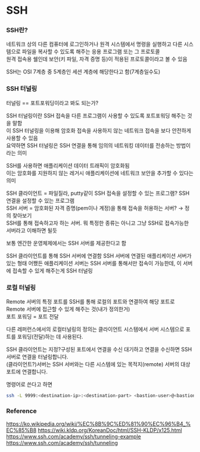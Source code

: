 # SSH

### SSH란?
네트워크 상의 다른 컴퓨터에 로그인하거나 원격 시스템에서 명령을 실행하고 다른 시스템으로 파일을 복사할 수 있도록 해주는 응용 프로그램 또는 그 프로토콜  
원격 접속용 쉘인데 보안(키 파일, 자격 증명 등)이 적용된 프로토콜이라고 볼 수 있음  

SSH는 OSI 7계층 중 5계층인 세션 계층에 해당한다고 함(7계층일수도)  

### SSH 터널링

터널링 == 포트포워딩이라고 봐도 되는가?   

SSH 터널링이란 SSH 접속을 다른 프로그램이 사용할 수 있도록 포트포워딩 해주는 것을 말함  
이 SSH 터널링을 이용해 암호화 접속을 사용하지 않는 네트워크 접속을 보다 안전하게 사용할 수 있음  
요약하면 SSH 터널링은 SSH 연결을 통해 임의의 네트워킹 데이터를 전송하는 방법이라는 의미  

SSH를 사용하면 애플리케이션 데이터 트래픽이 암호화됨  
이는 암호화를 지원하지 않는 레거시 애플리케이션에 네트워크 보안을 추가할 수 있다는 의미  

SSH 클라이언트 = 파일질라, putty같이 SSH 접속을 설정할 수 있는 프로그램? SSH 연결을 설정할 수 있는 프로그램  
SSH 서버 = 암호화된 자격 증명(pem이나 계정)을 통해 접속을 허용하는 서버? → 정의 찾아보기  
SSH를 통해 접속하고자 하는 서버. 뭐 특정한 종류는 아니고 그냥 SSH로 접속가능한 서버라고 이해하면 될듯  

보통 엔간한 운영체제에서는 SSH 서버를 제공한다고 함

SSH 클라이언트를 통해 SSH 서버에 연결함
SSH 서버에 연결된 애플리케이션 서버가 있는 형태
어쨌든 애플리케이션 서버는 SSH 서버를 통해서만 접속이 가능한데, 이 서버에 접속할 수 있게 해주는게 SSH 터널링

### 로컬 터널링

Remote 서버의 특정 포트를 SSH를 통해 로컬의 포트와 연결하여 해당 포트로 Remote 서버에 접근할 수 있게 해주는 것(내가 정의한거)  
포트 포워딩 = 포트 전달  

다른 레퍼런스에서의 로컬터널링의 정의는 클라이언트 시스템에서 서버 시스템으로 포트를 포워딩(전달)하는 데 사용된다.

SSH 클라이언트는 지정?구성된 포트에서 연결을 수신 대기하고 연결을 수신하면 SSH 서버로 연결을 터널링합니다.  
(클라이언트?)서버는 SSH 서버와는 다른 시스템에 있는 목적지(remote) 서버의 대상 포트에 연결합니다.  

명령어로 쓴다고 하면
```bash
ssh -L 9999:<destination-ip>:<destination-part> <bastion-user>@<bastion-ip>
```

### Reference
https://ko.wikipedia.org/wiki/%EC%8B%9C%ED%81%90%EC%96%B4_%EC%85%B8
https://wiki.kldp.org/KoreanDoc/html/SSH-KLDP/x125.html
https://www.ssh.com/academy/ssh/tunneling-example
https://www.ssh.com/academy/ssh/tunneling
